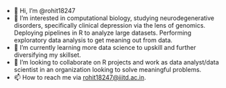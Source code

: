 - 👋 Hi, I’m @rohit18247
- 👀 I’m interested in computational biology, studying neurodegenerative disorders, specifically clinical depression via the lens of genomics. 
     Deploying pipelines in R to analyze large datasets. Performing exploratory data analysis to get meaning out from data. 
- 🌱 I’m currently learning more data science to upskill and further diversifying my skillset.
- 💞️ I’m looking to collaborate on R projects and work as data analyst/data scientist in an organization looking to solve meaningful problems.
- 📫 How to reach me via rohit18247@iiitd.ac.in.

<!---
rohit18247/rohit18247 is a ✨ special ✨ repository because its `README.md` (this file) appears on your GitHub profile.
You can click the Preview link to take a look at your changes.
--->
